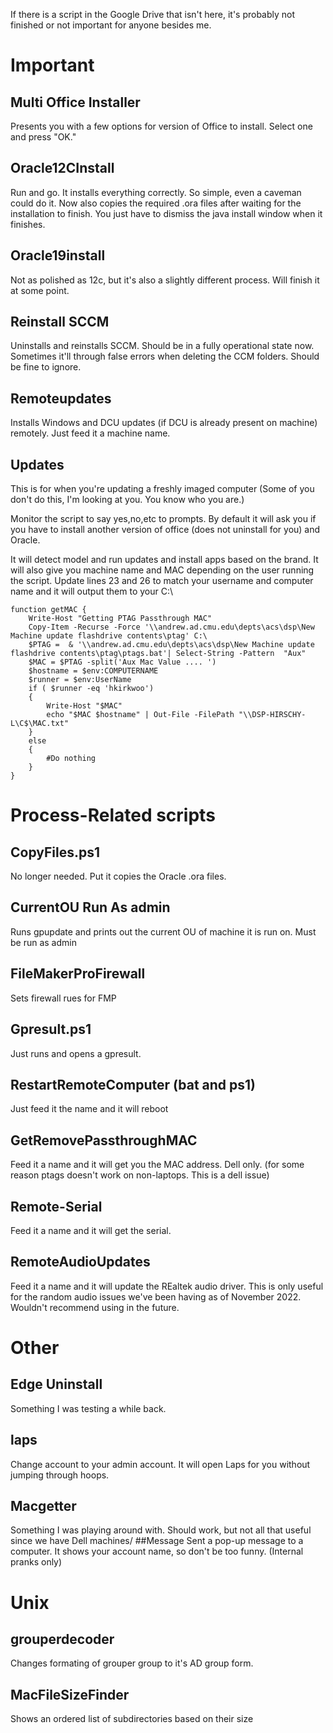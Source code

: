 If there is a script in the Google Drive that isn't here, it's probably not finished or not important for anyone besides me.

# Important
## Multi Office Installer
Presents  you with a few options for version of Office to install. Select one and press "OK."
## Oracle12CInstall
Run and go. It installs everything correctly. So simple, even a caveman could do it.
Now also copies the required .ora files after waiting for the installation to finish.
You just have to dismiss the java install window when it finishes.
## Oracle19install
Not as polished as 12c, but it's also a slightly different process. Will finish it at some point.
## Reinstall SCCM
Uninstalls and reinstalls SCCM. Should be in a fully operational state now. Sometimes it'll through false errors when deleting the CCM folders. Should be fine to ignore.
## Remoteupdates
Installs Windows and DCU updates (if DCU is already present on machine) remotely. Just feed it a machine name.
## Updates
This is for when you're updating a freshly imaged computer (Some of you don't do this, I'm looking at you. You know who you are.)

Monitor the script to say yes,no,etc to prompts. By default it will ask you if you have to install another version of office (does not uninstall for you) and Oracle.

It will detect model and run updates and install apps based on the brand. It will also give you machine name and MAC depending on the user running the script. Update lines 23 and 26 to match your username and computer name and it will output them to your C:\
```
function getMAC {
    Write-Host "Getting PTAG Passthrough MAC"
    Copy-Item -Recurse -Force '\\andrew.ad.cmu.edu\depts\acs\dsp\New Machine update flashdrive contents\ptag' C:\
    $PTAG =  & '\\andrew.ad.cmu.edu\depts\acs\dsp\New Machine update flashdrive contents\ptag\ptags.bat'| Select-String -Pattern  "Aux"
    $MAC = $PTAG -split('Aux Mac Value .... ')
    $hostname = $env:COMPUTERNAME
    $runner = $env:UserName
    if ( $runner -eq 'hkirkwoo') 
    {
        Write-Host "$MAC"
        echo "$MAC $hostname" | Out-File -FilePath "\\DSP-HIRSCHY-L\C$\MAC.txt"
    }
    else
    {
        #Do nothing
    }
}
```


# Process-Related scripts
## CopyFiles.ps1
No longer needed. Put it copies the Oracle .ora files.
## CurrentOU Run As admin
Runs gpupdate and prints out the current OU of machine it is run on. Must be run as admin
## FileMakerProFirewall
Sets firewall rues for FMP
## Gpresult.ps1
Just runs and opens a gpresult.
## RestartRemoteComputer (bat and ps1)
Just feed it the name and it will reboot
## GetRemovePassthroughMAC
Feed it a name and it will get you the MAC address. Dell only. (for some reason ptags doesn't work on non-laptops. This is a dell issue)
## Remote-Serial
Feed it a name and it will get the serial.
## RemoteAudioUpdates
Feed it a name and it will update the REaltek audio driver. This is only useful for the random audio issues we've been having as of November 2022. Wouldn't recommend using in the future.


# Other
## Edge Uninstall
Something I was testing a while back. 
## laps
Change account to your admin account. It will open Laps for you without jumping through hoops.
## Macgetter
Something I was playing around with. Should work, but not all that useful since we have Dell machines/
##Message
Sent a pop-up message to a computer. It shows your account name, so don't be too funny. (Internal pranks only)

# Unix
## grouperdecoder
Changes formating of grouper group to it's AD group form.
## MacFileSizeFinder
Shows an ordered list of subdirectories based on their size

